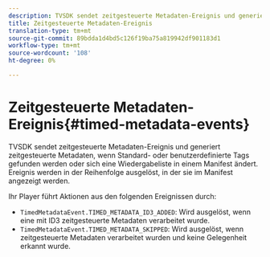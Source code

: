 ```yaml
---
description: TVSDK sendet zeitgesteuerte Metadaten-Ereignis und generiert zeitgesteuerte Metadaten, wenn Standard- oder benutzerdefinierte Tags gefunden werden oder sich eine Wiedergabeliste in einem Manifest ändert. Ereignis werden in der Reihenfolge ausgelöst, in der sie im Manifest angezeigt werden.
title: Zeitgesteuerte Metadaten-Ereignis
translation-type: tm+mt
source-git-commit: 89bdda1d4bd5c126f19ba75a819942df901183d1
workflow-type: tm+mt
source-wordcount: '108'
ht-degree: 0%

---
```



# Zeitgesteuerte Metadaten-Ereignis{#timed-metadata-events}

TVSDK sendet zeitgesteuerte Metadaten-Ereignis und generiert zeitgesteuerte Metadaten, wenn Standard- oder benutzerdefinierte Tags gefunden werden oder sich eine Wiedergabeliste in einem Manifest ändert. Ereignis werden in der Reihenfolge ausgelöst, in der sie im Manifest angezeigt werden.

Ihr Player führt Aktionen aus den folgenden Ereignissen durch:

* `TimedMetadataEvent.TIMED_METADATA_ID3_ADDED`: Wird ausgelöst, wenn eine mit ID3 zeitgesteuerte Metadaten verarbeitet wurde.
* `TimedMetadataEvent.TIMED_METADATA_SKIPPED`: Wird ausgelöst, wenn zeitgesteuerte Metadaten verarbeitet wurden und keine Gelegenheit erkannt wurde.

